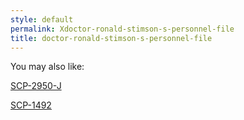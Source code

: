 ```yaml
---
style: default
permalink: Xdoctor-ronald-stimson-s-personnel-file
title: doctor-ronald-stimson-s-personnel-file
---
```

You may also like:

[SCP-2950-J](http://scp-wiki.net/scp-2950-j)

[SCP-1492](http://scp-wiki.net/scp-1492)
